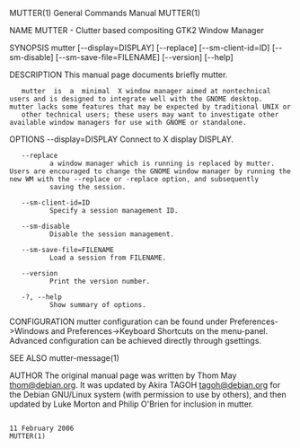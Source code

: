 MUTTER(1)                                                                                  General Commands Manual                                                                                  MUTTER(1)



NAME
       MUTTER - Clutter based compositing GTK2 Window Manager

SYNOPSIS
       mutter [--display=DISPLAY] [--replace] [--sm-client-id=ID] [--sm-disable] [--sm-save-file=FILENAME] [--version] [--help]

DESCRIPTION
       This manual page documents briefly mutter.

       mutter  is  a  minimal  X window manager aimed at nontechnical users and is designed to integrate well with the GNOME desktop.  mutter lacks some features that may be expected by traditional UNIX or
       other technical users; these users may want to investigate other available window managers for use with GNOME or standalone.

OPTIONS
       --display=DISPLAY
              Connect to X display DISPLAY.

       --replace
              a window manager which is running is replaced by mutter.  Users are encouraged to change the GNOME window manager by running the new WM with the --replace or -replace option, and subsequently
              saving the session.

       --sm-client-id=ID
              Specify a session management ID.

       --sm-disable
              Disable the session management.

       --sm-save-file=FILENAME
              Load a session from FILENAME.

       --version
              Print the version number.

       -?, --help
              Show summary of options.

CONFIGURATION
       mutter configuration can be found under Preferences->Windows and Preferences->Keyboard Shortcuts on the menu-panel. Advanced configuration can be achieved directly through gsettings.

SEE ALSO
       mutter-message(1)

AUTHOR
       The  original  manual  page  was written by Thom May <thom@debian.org>.  It was updated by Akira TAGOH <tagoh@debian.org> for the Debian GNU/Linux system (with permission to use by others), and then
       updated by Luke Morton and Philip O'Brien for inclusion in mutter.



                                                                                               11 February 2006                                                                                     MUTTER(1)
